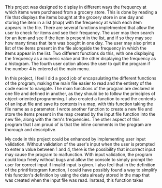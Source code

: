 This project was designed to display in different ways the frequency at which items were purchased from a grocery store. This is done by reading a file that displays the items bought at the grocery store in one day and storing the item in a list (map) with the frequency at which each item appears in the file. There are several functions impletmented that allow the user to check for items and see their frequency. The user may then search for an item and see if the item is present in the list, and if so they may see how many times that item was bought in one day. The user may also print a list of the items present in the file alongside the frequency in which the items appear in the list. Two different functions do this, with one displaying the frequency as a numeric value and the other displaying the frequency as a histogram. The fourth user option allows the user to quit the program if the number 4 is entered at the main menu.

In this project, I feel I did a good job of encapsulating the different functions of the program, making the main file easier to read and the entirety of the code easier to navigate. The main functions of the program are declared in one file and defined in another, as they should be to follow the principles of object-oriented programming. I also created a function to read the contents of an input file and save its contents in a map, with this function taking the file name as a parameter. I wrote another function to create a new file and store the items present in the map created by the input file function into the new file, along with the item's frequencies. The other aspect of this program that I am proud of is that the inline comments in the program are thorough and descriptive.

My code in this project could be enhanced by implementing user input validation. Without validation of the user's input when the user is prompted to enter a value between 1 and 4, there is the possibility that incorrect input may cause the program to malfunction. With input validation, the program could loop freely without bugs and allow the console to simply prompt the user for correct input if invalid input is given. I also feel that in the definition of the printHistogram function, I could have possibly found a way to simplify this function's definition by using the data already stored in the map that was created when the input file was read. Instead, this function takes 
